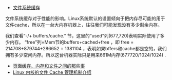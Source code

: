 - [文件系统缓存](http://www.db110.com/%E6%96%87%E4%BB%B6%E7%B3%BB%E7%BB%9F%E7%BC%93%E5%AD%98/)

文件系统缓存对于性能的影响。Linux系统默认的设置倾向于把内存尽可能的用于文件cache，所以在一台大内存机器上，往往我们可能发现没有多少剩余内存。

我们查看“-/+ buffers/cache.” 节，这里的“used”列(677,720)表明实际使用了多少内存。 “free”列=Mem节的buffers+cached+free ，即 free = 214708+879744+286652 = 1381104 ，表明如果bffers和cache都是空的，我们拥有多少空闲内存。所以这台机器实际只是用来661M内存(677720/1024/1024) .


- [页面缓存、内存和文件之间的那些事](https://zhuanlan.zhihu.com/p/35448479)
- [Linux 内核的文件 Cache 管理机制介绍](https://www.ibm.com/developerworks/cn/linux/l-cache/index.html)